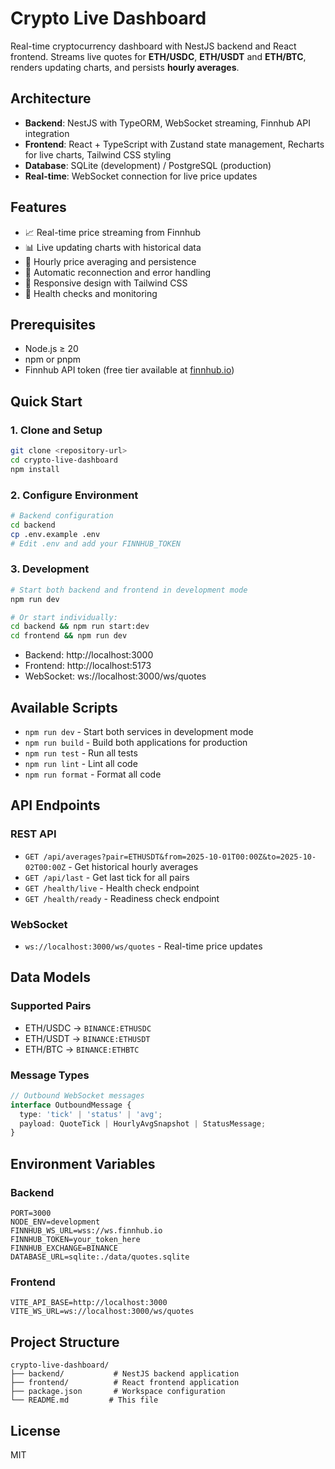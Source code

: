# Crypto Live Dashboard

Real-time cryptocurrency dashboard with NestJS backend and React frontend. Streams live quotes for **ETH/USDC**, **ETH/USDT** and **ETH/BTC**, renders updating charts, and persists **hourly averages**.

## Architecture

- **Backend**: NestJS with TypeORM, WebSocket streaming, Finnhub API integration
- **Frontend**: React + TypeScript with Zustand state management, Recharts for live charts, Tailwind CSS styling
- **Database**: SQLite (development) / PostgreSQL (production)
- **Real-time**: WebSocket connection for live price updates

## Features

- 📈 Real-time price streaming from Finnhub
- 📊 Live updating charts with historical data
- 💾 Hourly price averaging and persistence
- 🔄 Automatic reconnection and error handling
- 📱 Responsive design with Tailwind CSS
- 🔧 Health checks and monitoring

## Prerequisites

- Node.js ≥ 20
- npm or pnpm
- Finnhub API token (free tier available at [finnhub.io](https://finnhub.io))

## Quick Start

### 1. Clone and Setup

```bash
git clone <repository-url>
cd crypto-live-dashboard
npm install
```

### 2. Configure Environment

```bash
# Backend configuration
cd backend
cp .env.example .env
# Edit .env and add your FINNHUB_TOKEN
```

### 3. Development

```bash
# Start both backend and frontend in development mode
npm run dev

# Or start individually:
cd backend && npm run start:dev
cd frontend && npm run dev
```

- Backend: http://localhost:3000
- Frontend: http://localhost:5173
- WebSocket: ws://localhost:3000/ws/quotes

## Available Scripts

- `npm run dev` - Start both services in development mode
- `npm run build` - Build both applications for production
- `npm run test` - Run all tests
- `npm run lint` - Lint all code
- `npm run format` - Format all code

## API Endpoints

### REST API

- `GET /api/averages?pair=ETHUSDT&from=2025-10-01T00:00Z&to=2025-10-02T00:00Z` - Get historical hourly averages
- `GET /api/last` - Get last tick for all pairs
- `GET /health/live` - Health check endpoint
- `GET /health/ready` - Readiness check endpoint

### WebSocket

- `ws://localhost:3000/ws/quotes` - Real-time price updates

## Data Models

### Supported Pairs

- ETH/USDC → `BINANCE:ETHUSDC`
- ETH/USDT → `BINANCE:ETHUSDT`
- ETH/BTC → `BINANCE:ETHBTC`

### Message Types

```typescript
// Outbound WebSocket messages
interface OutboundMessage {
  type: 'tick' | 'status' | 'avg';
  payload: QuoteTick | HourlyAvgSnapshot | StatusMessage;
}
```

## Environment Variables

### Backend

```env
PORT=3000
NODE_ENV=development
FINNHUB_WS_URL=wss://ws.finnhub.io
FINNHUB_TOKEN=your_token_here
FINNHUB_EXCHANGE=BINANCE
DATABASE_URL=sqlite:./data/quotes.sqlite
```

### Frontend

```env
VITE_API_BASE=http://localhost:3000
VITE_WS_URL=ws://localhost:3000/ws/quotes
```

## Project Structure

```
crypto-live-dashboard/
├── backend/           # NestJS backend application
├── frontend/          # React frontend application
├── package.json       # Workspace configuration
└── README.md         # This file
```

## License

MIT